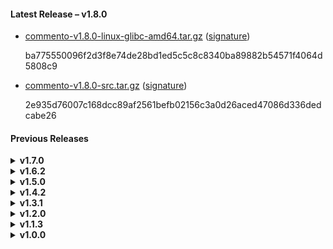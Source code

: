 #### Latest Release &ndash; v1.8.0

 - [commento-v1.8.0-linux-glibc-amd64.tar.gz](https://dl.commento.io/release/commento-v1.8.0-linux-glibc-amd64.tar.gz) ([signature](https://dl.commento.io/release/commento-v1.8.0-linux-glibc-amd64.tar.gz.asc))  
   <p class="sha">ba775550096f2d3f8e74de28bd1ed5c5c8c8340ba89882b54571f4064d5808c9</p>

 - [commento-v1.8.0-src.tar.gz](https://dl.commento.io/release/commento-v1.8.0-src.tar.gz) ([signature](https://dl.commento.io/release/commento-v1.8.0-src.tar.gz.asc))  
   <p class="sha">2e935d76007c168dcc89af2561befb02156c3a0d26aced47086d336dedcabe26</p>

#### Previous Releases

<details>
<summary><b>v1.7.0</b></summary>
<ul>
<li><p>No release binaries available for this release.</p></li>
<li><p><a href='https://dl.commento.io/release/commento-v1.7.0-src.tar.gz'>commento-v1.7.0-src.tar.gz</a></p>
<p class="sha">65396c85358b16d53aec545feefc31a7379d70ace796da27d6133f2821137fc7</p></li>

</ul></details>
<details>
<summary><b>v1.6.2</b></summary>
<ul>
<li><p>No release binaries available for this release.</p></li>
<li><p><a href='https://dl.commento.io/release/commento-v1.6.2-src.tar.gz'>commento-v1.6.2-src.tar.gz</a></p>
<p class="sha">28728b24c6b5c19dce492cc751f48193129ec1160472abcdaac599719362fa61</p></li>

</ul></details>
<details>
<summary><b>v1.5.0</b></summary>
<ul>
<li><p>No release binaries available for this release.</p></li>
<li><p><a href='https://dl.commento.io/release/commento-v1.5.0-src.tar.gz'>commento-v1.5.0-src.tar.gz</a></p>
<p class="sha">c9af6d58a24c0960be33a23c283e1048e4a67e89417f578222e7c9ffe465051e</p></li>

</ul></details>
<details>
<summary><b>v1.4.2</b></summary>
<ul>
<li><p>No release binaries available for this release.</p></li>
<li><p><a href='https://dl.commento.io/release/commento-v1.4.2-src.tar.gz'>commento-v1.4.2-src.tar.gz</a></p>
<p class="sha">f1c847c6c4cc3243fe8341795850ed9c34332729a29328733f7687266c05ca51</p></li>

</ul></details>
<details>
<summary><b>v1.3.1</b></summary>
<ul>
<li><p>No release binaries available for this release.</p></li>
<li><p><a href='https://dl.commento.io/release/commento-v1.3.1-src.tar.gz'>commento-v1.3.1-src.tar.gz</a></p>
<p class="sha">38900427282f07b5f37c6fe853724e6d741d4356a9c4b3193cbff4a6595808a4</p></li>

</ul></details>
<details>
<summary><b>v1.2.0</b></summary>
<ul>
<li><p>No release binaries available for this release.</p></li>
<li><p><a href='https://dl.commento.io/release/commento-v1.2.0-src.tar.gz'>commento-v1.2.0-src.tar.gz</a></p>
<p class="sha">e41335e86addac4c7c9f31803844fbc42555feb0341e6eb137dc463f5fdb04b3</p></li>

</ul></details>
<details>
<summary><b>v1.1.3</b></summary>
<ul>
<li><p>No release binaries available for this release.</p></li>
<li><p><a href='https://dl.commento.io/release/commento-v1.1.3-src.tar.gz'>commento-v1.1.3-src.tar.gz</a></p>
<p class="sha">8fe889305d8737b06190d820cc49983152f348198e57d9741d426fa58acbed0c</p></li>

</ul></details>
<details>
<summary><b>v1.0.0</b></summary>
<ul>
<li><p>No release binaries available for this release.</p></li>
<li><p><a href='https://dl.commento.io/release/commento-v1.0.0-src.tar.gz'>commento-v1.0.0-src.tar.gz</a></p>
<p class="sha">4b3409efdf9ffeae75366539ac0557b35ab9d106718454bbada5c2d2fe3dabc8</p></li>

</ul></details>
